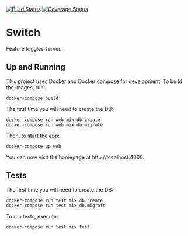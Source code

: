 [![Build Status](https://travis-ci.org/Kalimaha/switch.svg?branch=master)](https://travis-ci.org/Kalimaha/switch)
[![Coverage Status](https://coveralls.io/repos/github/Kalimaha/switch/badge.svg?branch=master)](https://coveralls.io/github/Kalimaha/switch?branch=master)

# Switch
Feature toggles server.

## Up and Running
This project uses Docker and Docker compose for development. To build the images, run:

```
docker-compose build
```

The first time you will need to create the DB:

```
docker-compose run web mix db.create
docker-compose run web mix db.migrate
```

Then, to start the app:

```
docker-compose up web
```

You can now visit the homepage at http://localhost:4000.

## Tests
The first time you will need to create the DB:

```
docker-compose run test mix db.create
docker-compose run test mix db.migrate
```

To run tests, execute:

```
docker-compose run test mix test
```
